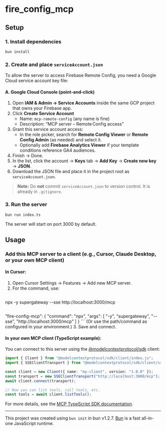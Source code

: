 # fire_config_mcp

## Setup

### 1. Install dependencies

```bash
bun install
```

### 2. Create and place `serviceAccount.json`

To allow the server to access Firebase Remote Config, you need a Google Cloud service account key file:

#### A. Google Cloud Console (point‑and‑click)
1. Open **IAM & Admin → Service Accounts** inside the same GCP project that owns your Firebase app.
2. Click **Create Service Account**
   - Name: `mcp-remote-config` (any name is fine)
   - Description: “MCP server – Remote Config access”
3. Grant this service account access:
   - In the role picker, search for **Remote Config Viewer** or **Remote Config Admin** (as needed) and select it.
   - Optionally add **Firebase Analytics Viewer** if your template conditions reference GA4 audiences.
4. Finish → Done.
5. In the list, click the account → **Keys** tab → **Add Key** → **Create new key** → **JSON**.
6. Download the JSON file and place it in the project root as `serviceAccount.json`.

> **Note:** Do **not** commit `serviceAccount.json` to version control. It is already in `.gitignore`.

### 3. Run the server

```bash
bun run index.ts
```

The server will start on port 3000 by default.

## Usage

### Add this MCP server to a client (e.g., Cursor, Claude Desktop, or your own MCP client)

#### In Cursor:
1. Open Cursor Settings → Features → Add new MCP server.
2. For the command, use:
   ```
npx -y supergateway --sse http://localhost:3000/mcp
   ```
   ```
"fire-config-mcp": {
    "command": "npx",
    "args": [
    "-y",
    "supergateway",
    "--sse",
    "http://localhost:3000/mcp"
    ]
}
    ```
   (Or use the path/command as configured in your environment.)
3. Save and connect.

#### In your own MCP client (TypeScript example):

You can connect to this server using the [@modelcontextprotocol/sdk](https://www.npmjs.com/package/@modelcontextprotocol/sdk) client:

```typescript
import { Client } from "@modelcontextprotocol/sdk/client/index.js";
import { SSEClientTransport } from "@modelcontextprotocol/sdk/client/sse.js";

const client = new Client({ name: "my-client", version: "1.0.0" });
const transport = new SSEClientTransport("http://localhost:3000/mcp");
await client.connect(transport);

// Now you can list tools, call tools, etc.
const tools = await client.listTools();
```

For more details, see the [MCP TypeScript SDK documentation](https://github.com/modelcontextprotocol/typescript-sdk#writing-mcp-clients).

---

This project was created using `bun init` in bun v1.2.7. [Bun](https://bun.sh) is a fast all-in-one JavaScript runtime.
